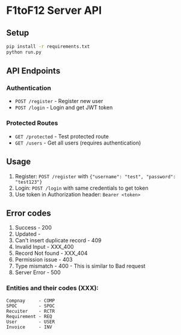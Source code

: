 # F1toF12 Server API

## Setup
```bash
pip install -r requirements.txt
python run.py
```

## API Endpoints

### Authentication
- `POST /register` - Register new user
- `POST /login` - Login and get JWT token

### Protected Routes
- `GET /protected` - Test protected route
- `GET /users` - Get all users (requires authentication)

## Usage
1. Register: `POST /register` with `{"username": "test", "password": "test123"}`
2. Login: `POST /login` with same credentials to get token
3. Use token in Authorization header: `Bearer <token>`

## Error codes
1. Success - 200
2. Updated - 
3. Can't insert duplicate record - 409
4. Invalid Input - XXX_400
5. Record Not found - XXX_404
6. Permission issue - 403
7. Type mismatch - 400 - This is similar to Bad request
8. Server Error - 500

### Entities and their codes (XXX):
    Compnay     - COMP
    SPOC        - SPOC
    Recuiter    - RCTR
    Requirement - REQ
    User        - USER
    Invoice     - INV
